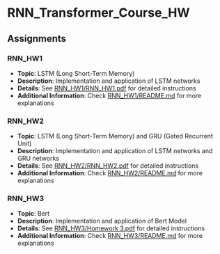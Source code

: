 # RNN_Transformer_Course_HW

## Assignments

### RNN_HW1
- **Topic**: LSTM (Long Short-Term Memory)
- **Description**: Implementation and application of LSTM networks
- **Details**: See [RNN_HW1/RNN_HW1.pdf](RNN_HW1/RNN_HW1.pdf) for detailed instructions
- **Additional Information**: Check [RNN_HW1/README.md](RNN_HW1/README.md) for more explanations

### RNN_HW2
- **Topic**: LSTM (Long Short-Term Memory) and GRU (Gated Recurrent Unit)
- **Description**: Implementation and application of LSTM networks and GRU networks
- **Details**: See [RNN_HW2/RNN_HW2.pdf](RNN_HW2/RNN_HW2.pdf) for detailed instructions
- **Additional Information**: Check [RNN_HW2/README.md](RNN_HW2/README.md) for more explanations

### RNN_HW3
- **Topic**: Bert
- **Description**: Implementation and application of Bert Model
- **Details**: See [RNN_HW3/Homework 3.pdf](RNN_HW3/Homework%203.pdf) for detailed instructions
- **Additional Information**: Check [RNN_HW3/README.md](RNN_HW3/README.md) for more explanations

